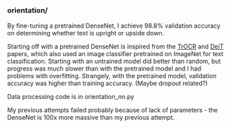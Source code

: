 # 

### orientation/

By fine-tuning a pretrained DenseNet, I achieve 98.8% validation accuracy
on determining whether text is upright or upside down. 

Starting off with a pretrained DenseNet is inspired from the 
[TrOCR](https://arxiv.org/abs/2109.10282) and [DeiT](https://arxiv.org/abs/2012.12877) papers, which
also used an image classifier pretrained on ImageNet for text classification. 
Starting with an untrained model did better than random, but progress was much slower than
with the pretrained model and I had problems with overfitting. Strangely, with the pretrained model,
validation accuracy was higher than training accuracy. (Maybe dropout related?)

Data processing code is in orientation_nn.py

My previous attempts failed probably because of lack of parameters - the DenseNet is 100x more massive than my 
previous attempt. 
